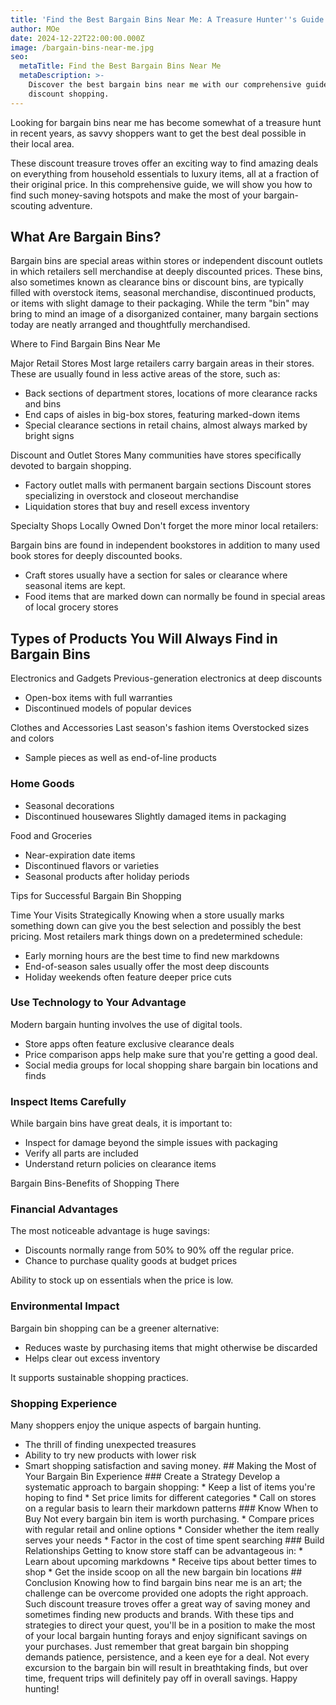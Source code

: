 ```yaml
---
title: 'Find the Best Bargain Bins Near Me: A Treasure Hunter''s Guide to Local Deals'
author: MOe
date: 2024-12-22T22:00:00.000Z
image: /bargain-bins-near-me.jpg
seo:
  metaTitle: Find the Best Bargain Bins Near Me
  metaDescription: >-
    Discover the best bargain bins near me with our comprehensive guide to local
    discount shopping.
---
```


Looking for bargain bins near me has become somewhat of a treasure hunt in recent years, as savvy shoppers want to get the best deal possible in their local area.

These discount treasure troves offer an exciting way to find amazing deals on everything from household essentials to luxury items, all at a fraction of their original price. In this comprehensive guide, we will show you how to find such money-saving hotspots and make the most of your bargain-scouting adventure.

## What Are Bargain Bins?

Bargain bins are special areas within stores or independent discount outlets in which retailers sell merchandise at deeply discounted prices. These bins, also sometimes known as clearance bins or discount bins, are typically filled with overstock items, seasonal merchandise, discontinued products, or items with slight damage to their packaging. While the term "bin" may bring to mind an image of a disorganized container, many bargain sections today are neatly arranged and thoughtfully merchandised.

Where to Find Bargain Bins Near Me

Major Retail Stores
Most large retailers carry bargain areas in their stores. These are usually found in less active areas of the store, such as:

* Back sections of department stores, locations of more clearance racks and bins
* End caps of aisles in big-box stores, featuring marked-down items
* Special clearance sections in retail chains, almost always marked by bright signs

Discount and Outlet Stores
Many communities have stores specifically devoted to bargain shopping.

* Factory outlet malls with permanent bargain sections
  Discount stores specializing in overstock and closeout merchandise
* Liquidation stores that buy and resell excess inventory

Specialty Shops Locally Owned
Don't forget the more minor local retailers:

Bargain bins are found in independent bookstores in addition to many used book stores for deeply discounted books.

* Craft stores usually have a section for sales or clearance where seasonal items are kept.
* Food items that are marked down can normally be found in special areas of local grocery stores

## Types of Products You Will Always Find in Bargain Bins

Electronics and Gadgets
Previous-generation electronics at deep discounts

* Open-box items with full warranties
* Discontinued models of popular devices

Clothes and Accessories
Last season's fashion items
Overstocked sizes and colors

* Sample pieces as well as end-of-line products

### Home Goods

* Seasonal decorations
* Discontinued housewares
  Slightly damaged items in packaging

Food and Groceries

* Near-expiration date items
* Discontinued flavors or varieties
* Seasonal products after holiday periods

Tips for Successful Bargain Bin Shopping

Time Your Visits Strategically
Knowing when a store usually marks something down can give you the best selection and possibly the best pricing. Most retailers mark things down on a predetermined schedule:

* Early morning hours are the best time to find new markdowns
* End-of-season sales usually offer the most deep discounts
* Holiday weekends often feature deeper price cuts

### Use Technology to Your Advantage

Modern bargain hunting involves the use of digital tools.

* Store apps often feature exclusive clearance deals
* Price comparison apps help make sure that you're getting a good deal.
* Social media groups for local shopping share bargain bin locations and finds

### Inspect Items Carefully

While bargain bins have great deals, it is important to:

* Inspect for damage beyond the simple issues with packaging
* Verify all parts are included
* Understand return policies on clearance items

Bargain Bins-Benefits of Shopping There

### Financial Advantages

The most noticeable advantage is huge savings:

* Discounts normally range from 50% to 90% off the regular price.
* Chance to purchase quality goods at budget prices

Ability to stock up on essentials when the price is low.

### Environmental Impact

Bargain bin shopping can be a greener alternative:

* Reduces waste by purchasing items that might otherwise be discarded
* Helps clear out excess inventory

It supports sustainable shopping practices.

### Shopping Experience

Many shoppers enjoy the unique aspects of bargain hunting.

* The thrill of finding unexpected treasures
* Ability to try new products with lower risk
* Smart shopping satisfaction and saving money. ## Making the Most of Your Bargain Bin Experience ### Create a Strategy Develop a systematic approach to bargain shopping: \* Keep a list of items you're hoping to find \* Set price limits for different categories \* Call on stores on a regular basis to learn their markdown patterns ### Know When to Buy Not every bargain bin item is worth purchasing. \* Compare prices with regular retail and online options \* Consider whether the item really serves your needs \* Factor in the cost of time spent searching ### Build Relationships Getting to know store staff can be advantageous in: \* Learn about upcoming markdowns \* Receive tips about better times to shop \* Get the inside scoop on all the new bargain bin locations ## Conclusion Knowing how to find bargain bins near me is an art; the challenge can be overcome provided one adopts the right approach. Such discount treasure troves offer a great way of saving money and sometimes finding new products and brands. With these tips and strategies to direct your quest, you'll be in a position to make the most of your local bargain hunting forays and enjoy significant savings on your purchases. Just remember that great bargain bin shopping demands patience, persistence, and a keen eye for a deal. Not every excursion to the bargain bin will result in breathtaking finds, but over time, frequent trips will definitely pay off in overall savings. Happy hunting!
